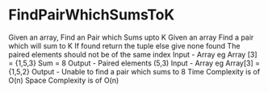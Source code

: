 # FindPairWhichSumsToK
Given an array, Find an Pair which Sums upto K
Given an array Find a pair which will sum to K
If found return the tuple else give none found 
The paired elements should not be of the same index
Input - Array eg Array [3] = {1,5,3} Sum = 8
Output - Paired elements  (5,3)
Input - Array eg Array[3] = {1,5,2}
Output - Unable to find a pair which sums to 8 
Time Complexity is of O(n)
Space Complexity is of O(n)
